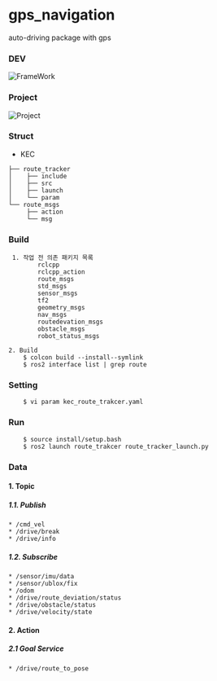 # gps_navigation
auto-driving package with gps

### DEV
![FrameWork](https://img.shields.io/badge/ROS2-orange?style=for-the-badge&logo=ros&logoColor=white)

### Project
![Project](https://img.shields.io/badge/KEC-blue?style=for-the-badge)

### Struct
* KEC
```
├── route_tracker
│    ├── include
│    ├── src
│    ├── launch
│    └── param
└── route_msgs
     ├── action
     └── msg
```

### Build
```
 1. 작업 전 의존 패키지 목록
        rclcpp
        rclcpp_action
        route_msgs
        std_msgs
        sensor_msgs
        tf2
        geometry_msgs
        nav_msgs
        routedevation_msgs
        obstacle_msgs
        robot_status_msgs

2. Build
    $ colcon build --install--symlink
    $ ros2 interface list | grep route
```

### Setting 
```
    $ vi param kec_route_trakcer.yaml
```

### Run
```
    $ source install/setup.bash
    $ ros2 launch route_trakcer route_tracker_launch.py
```

### Data
#### 1. Topic
##### 1.1. Publish
```
* /cmd_vel
* /drive/break
* /drive/info
```
##### 1.2. Subscribe
```
* /sensor/imu/data
* /sensor/ublox/fix
* /odom
* /drive/route_deviation/status
* /drive/obstacle/status
* /drive/velocity/state

```
#### 2. Action
##### 2.1 Goal Service
```
* /drive/route_to_pose
```